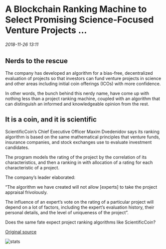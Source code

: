 # A Blockchain Ranking Machine to Select Promising Science-Focused Venture Projects ...

###### 2018-11-26 13:11

## Nerds to the rescue

The company has developed an algorithm for a bias-free, decentralized evaluation of projects so that investors can fund venture projects in science and other areas including initial coin offerings (ICOs) with more confidence.

In other words, the bunch behind this nerdy name, have come up with nothing less than a project ranking machine, coupled with an algorithm that can distinguish an informed and knowledgeable opinion from the rest.

## It is a coin, and it is scientific

ScientificCoin’s Chief Executive Officer Maxim Dvedenidov says its ranking algorithm is based on the same mathematical principles that venture funds, insurance companies, and stock exchanges use to evaluate investment candidates.

The program models the rating of the project by the correlation of its characteristics, and then a ranking in with allocation of a rating for each characteristic of a project.

The company’s leader elaborated:

“The algorithm we have created will not allow \[experts\] to take the project appraisal frivolously.

The influence of an expert’s vote on the rating of a particular project will depend on a lot of factors, including the expert’s evaluation history, their personal details, and the level of uniqueness of the project”.

Does the same fate expect project ranking algorithms like ScientificCoin?

[Original source](https://cointelegraph.com/news/a-blockchain-ranking-machine-to-select-promising-science-focused-venture-projects)

![stats](https://c.statcounter.com/11760860/0/a89fa40b/1/ "stats")